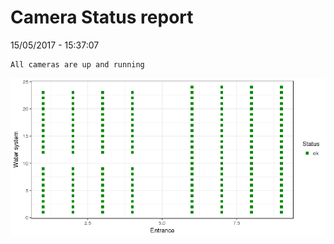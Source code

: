 Camera Status report
================
15/05/2017 - 15:37:07

    All cameras are up and running

![](camreport_files/figure-markdown_github/unnamed-chunk-2-1.png)
